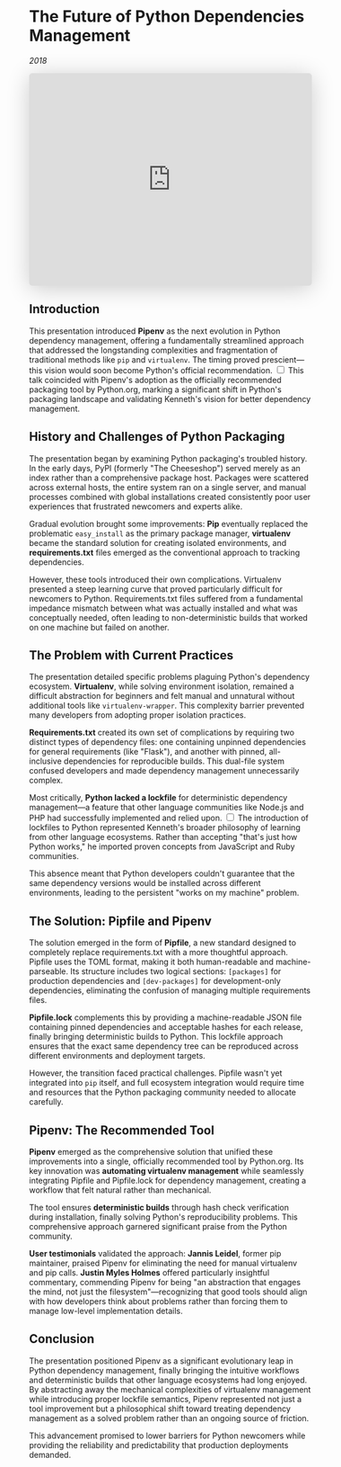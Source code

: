 # The Future of Python Dependencies Management
*2018*

<iframe class="speakerdeck-iframe" style="border: 0px; background: padding-box rgba(0, 0, 0, 0.1); margin: 0px; padding: 0px; border-radius: 6px; box-shadow: rgba(0, 0, 0, 0.2) 0px 5px 40px; width: 100%; height: auto; aspect-ratio: 560 / 420;" frameborder="0" src="https://speakerdeck.com/player/ee6c0016a8f44dd98900659d225b6925" title="The Future of Python Dependency Management" allowfullscreen="true" data-ratio="1.3333333333333333"></iframe>


## Introduction

This presentation introduced **Pipenv** as the next evolution in Python dependency management, offering a fundamentally streamlined approach that addressed the longstanding complexities and fragmentation of traditional methods like `pip` and `virtualenv`. The timing proved prescient—this vision would soon become Python's official recommendation.<label for="sn-pipenv-adoption" class="margin-toggle sidenote-number"></label>
<input type="checkbox" id="sn-pipenv-adoption" class="margin-toggle"/>
<span class="sidenote">This talk coincided with Pipenv's adoption as the officially recommended packaging tool by Python.org, marking a significant shift in Python's packaging landscape and validating Kenneth's vision for better dependency management.</span>

## History and Challenges of Python Packaging

The presentation began by examining Python packaging's troubled history. In the early days, PyPI (formerly "The Cheeseshop") served merely as an index rather than a comprehensive package host. Packages were scattered across external hosts, the entire system ran on a single server, and manual processes combined with global installations created consistently poor user experiences that frustrated newcomers and experts alike.

Gradual evolution brought some improvements: **Pip** eventually replaced the problematic `easy_install` as the primary package manager, **virtualenv** became the standard solution for creating isolated environments, and **requirements.txt** files emerged as the conventional approach to tracking dependencies.

However, these tools introduced their own complications. Virtualenv presented a steep learning curve that proved particularly difficult for newcomers to Python. Requirements.txt files suffered from a fundamental impedance mismatch between what was actually installed and what was conceptually needed, often leading to non-deterministic builds that worked on one machine but failed on another.

## The Problem with Current Practices

The presentation detailed specific problems plaguing Python's dependency ecosystem. **Virtualenv**, while solving environment isolation, remained a difficult abstraction for beginners and felt manual and unnatural without additional tools like `virtualenv-wrapper`. This complexity barrier prevented many developers from adopting proper isolation practices.

**Requirements.txt** created its own set of complications by requiring two distinct types of dependency files: one containing unpinned dependencies for general requirements (like "Flask"), and another with pinned, all-inclusive dependencies for reproducible builds. This dual-file system confused developers and made dependency management unnecessarily complex.

Most critically, **Python lacked a lockfile** for deterministic dependency management—a feature that other language communities like Node.js and PHP had successfully implemented and relied upon.<label for="sn-lockfile-philosophy" class="margin-toggle sidenote-number"></label>
<input type="checkbox" id="sn-lockfile-philosophy" class="margin-toggle"/>
<span class="sidenote">The introduction of lockfiles to Python represented Kenneth's broader philosophy of learning from other language ecosystems. Rather than accepting "that's just how Python works," he imported proven concepts from JavaScript and Ruby communities.</span>

This absence meant that Python developers couldn't guarantee that the same dependency versions would be installed across different environments, leading to the persistent "works on my machine" problem.

## The Solution: Pipfile and Pipenv

The solution emerged in the form of **Pipfile**, a new standard designed to completely replace requirements.txt with a more thoughtful approach. Pipfile uses the TOML format, making it both human-readable and machine-parseable. Its structure includes two logical sections: `[packages]` for production dependencies and `[dev-packages]` for development-only dependencies, eliminating the confusion of managing multiple requirements files.

**Pipfile.lock** complements this by providing a machine-readable JSON file containing pinned dependencies and acceptable hashes for each release, finally bringing deterministic builds to Python. This lockfile approach ensures that the exact same dependency tree can be reproduced across different environments and deployment targets.

However, the transition faced practical challenges. Pipfile wasn't yet integrated into `pip` itself, and full ecosystem integration would require time and resources that the Python packaging community needed to allocate carefully.

## Pipenv: The Recommended Tool

**Pipenv** emerged as the comprehensive solution that unified these improvements into a single, officially recommended tool by Python.org. Its key innovation was **automating virtualenv management** while seamlessly integrating Pipfile and Pipfile.lock for dependency management, creating a workflow that felt natural rather than mechanical.

The tool ensures **deterministic builds** through hash check verification during installation, finally solving Python's reproducibility problems. This comprehensive approach garnered significant praise from the Python community.

**User testimonials** validated the approach: **Jannis Leidel**, former pip maintainer, praised Pipenv for eliminating the need for manual virtualenv and pip calls. **Justin Myles Holmes** offered particularly insightful commentary, commending Pipenv for being "an abstraction that engages the mind, not just the filesystem"—recognizing that good tools should align with how developers think about problems rather than forcing them to manage low-level implementation details.

## Conclusion

The presentation positioned Pipenv as a significant evolutionary leap in Python dependency management, finally bringing the intuitive workflows and deterministic builds that other language ecosystems had long enjoyed. By abstracting away the mechanical complexities of virtualenv management while introducing proper lockfile semantics, Pipenv represented not just a tool improvement but a philosophical shift toward treating dependency management as a solved problem rather than an ongoing source of friction.

This advancement promised to lower barriers for Python newcomers while providing the reliability and predictability that production deployments demanded.
